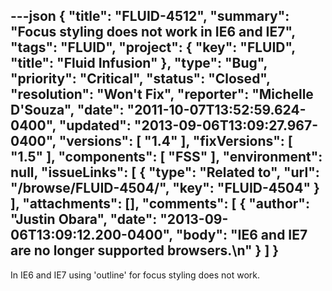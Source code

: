 ---json
{
  "title": "FLUID-4512",
  "summary": "Focus styling does not work in IE6 and IE7",
  "tags": "FLUID",
  "project": {
    "key": "FLUID",
    "title": "Fluid Infusion"
  },
  "type": "Bug",
  "priority": "Critical",
  "status": "Closed",
  "resolution": "Won't Fix",
  "reporter": "Michelle D'Souza",
  "date": "2011-10-07T13:52:59.624-0400",
  "updated": "2013-09-06T13:09:27.967-0400",
  "versions": [
    "1.4"
  ],
  "fixVersions": [
    "1.5"
  ],
  "components": [
    "FSS"
  ],
  "environment": null,
  "issueLinks": [
    {
      "type": "Related to",
      "url": "/browse/FLUID-4504/",
      "key": "FLUID-4504"
    }
  ],
  "attachments": [],
  "comments": [
    {
      "author": "Justin Obara",
      "date": "2013-09-06T13:09:12.200-0400",
      "body": "IE6 and IE7 are no longer supported browsers.\n"
    }
  ]
}
---
In IE6 and IE7 using 'outline' for focus styling does not work.

        